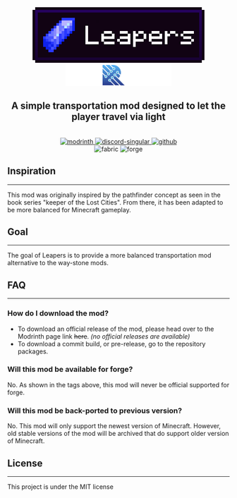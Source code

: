 <div> <center>
<img src="logo.png"  alt="Munchables Logo">
<br>
<img src="RamCorpProductLogo.png"  alt="RamCorp Logo" height="50">
<h2>
<b>A simple transportation mod designed to let the player travel via light </b>
</h2>
<br>
<a href="">
<img alt="modrinth" height="56" src="https://cdn.jsdelivr.net/npm/@intergrav/devins-badges@3/assets/cozy/available/modrinth_vector.svg">
</a>
<a href="">
<img alt="discord-singular" height="56" src="https://cdn.jsdelivr.net/npm/@intergrav/devins-badges@3/assets/cozy-minimal/social/discord-singular_vector.svg">
</a>
<a href="https://github.com/ramGemes/Munchables">
<img alt="github" height="56" src="https://cdn.jsdelivr.net/npm/@intergrav/devins-badges@3/assets/cozy/available/github_vector.svg">
</a>

<br>
<img alt="fabric" height="40" src="https://cdn.jsdelivr.net/npm/@intergrav/devins-badges@3/assets/compact/supported/fabric_vector.svg">
<img alt="forge" height="40" src="https://cdn.jsdelivr.net/npm/@intergrav/devins-badges@3/assets/compact/unsupported/forge_vector.svg">
</center></div>

## Inspiration

---
This mod was originally inspired by the pathfinder concept as seen in the book series "keeper of the Lost Cities". From there, it has been adapted to be more balanced for Minecraft gameplay.


## Goal

---
The goal of Leapers is to provide a more balanced transportation mod alternative to the way-stone mods.

## FAQ

---
### How do I download the mod?

- To download an official release of the mod, please head over to the Modrinth page link ~~here~~. *(no official releases are available)*
- To download a commit build, or pre-release, go to the repository packages.

### Will this mod be available for forge?

No. As shown in the tags above, this mod will never be official supported for forge.

### Will this mod be back-ported to previous version?

No. This mod will only support the newest version of Minecraft. However, old stable versions of the mod will be archived that do support older version of Minecraft.

## License 

---
This project is under the MIT license
